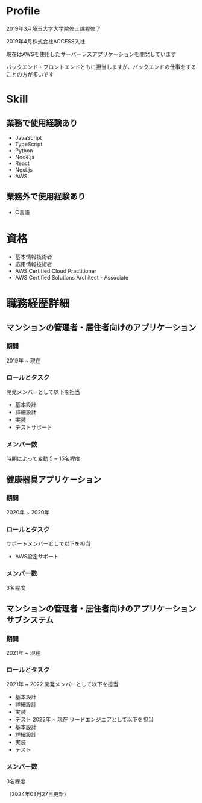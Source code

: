# Profile

2019年3月埼玉大学大学院修士課程修了

2019年4月株式会社ACCESS入社


現在はAWSを使用したサーバーレスアプリケーションを開発しています

バックエンド・フロントエンドともに担当しますが、バックエンドの仕事をすることの方が多いです

# Skill

## 業務で使用経験あり
- JavaScript
- TypeScript
- Python
- Node.js
- React
- Next.js
- AWS

## 業務外で使用経験あり
- C言語

# 資格
- 基本情報技術者
- 応用情報技術者
- AWS Certified Cloud Practitioner
- AWS Certified Solutions Architect - Associate

# 職務経歴詳細

## マンションの管理者・居住者向けのアプリケーション
### 期間
2019年 ~ 現在
### ロールとタスク
開発メンバーとして以下を担当
- 基本設計
- 詳細設計
- 実装
- テストサポート
### メンバー数
時期によって変動
5 ~ 15名程度

## 健康器具アプリケーション
### 期間
2020年 ~ 2020年
### ロールとタスク
サポートメンバーとして以下を担当
- AWS設定サポート
### メンバー数
3名程度

## マンションの管理者・居住者向けのアプリケーションサブシステム
### 期間
2021年 ~ 現在
### ロールとタスク
2021年 ~ 2022 開発メンバーとして以下を担当
- 基本設計
- 詳細設計
- 実装
- テスト
2022年 ~ 現在 リードエンジニアとして以下を担当
- 基本設計
- 詳細設計
- 実装
- テスト
### メンバー数
3名程度


（2024年03月27日更新）
